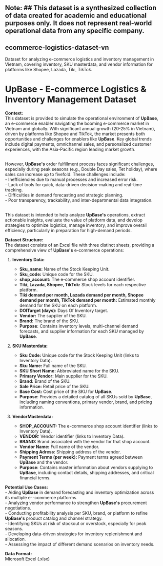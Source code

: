 ## **Note:** ## This dataset is a synthesized collection of data created for academic and educational purposes only. It does not represent real-world operational data from any specific company.

## ecommerce-logistics-dataset-vn
Dataset for analyzing e-commerce logistics and inventory management in Vietnam, covering inventory, SKU masterdata, and vendor information for platforms like Shopee, Lazada, Tiki, TikTok.

# UpBase - E-commerce Logistics & Inventory Management Dataset
**Context:**
<br>This dataset is provided to simulate the operational environment of **UpBase**, an e-commerce enabler navigating the booming e-commerce market in Vietnam and globally. With significant annual growth (20-25% in Vietnam), driven by platforms like Shopee and TikTok, the market presents both opportunities and challenges for enablers like **UpBase**. Key global trends include digital payments, omnichannel sales, and personalized customer experiences, with the Asia-Pacific region leading market growth.

<br>However, **UpBase's** order fulfillment process faces significant challenges, especially during peak seasons (e.g., Double Day sales, Tet holiday), where sales can increase up to fivefold. These challenges include:
<br>- Inefficiencies due to manual processes and increased error risk.
<br>- Lack of tools for quick, data-driven decision-making and real-time tracking.
<br>- Difficulties in demand forecasting and strategic planning.
<br>- Poor transparency, trackability, and inter-departmental data integration.

<br>This dataset is intended to help analyze **UpBase's** operations, extract actionable insights, evaluate the value of platform data, and develop strategies to optimize logistics, manage inventory, and improve overall efficiency, particularly in preparation for high-demand periods.

**Dataset Structure:**
<br>The dataset consists of an Excel file with three distinct sheets, providing a comprehensive view of **UpBase's** e-commerce operations:

1.  **Inventory Data:**
    *   **Sku_name:** Name of the Stock Keeping Unit.
    *   **Sku_code:** Unique code for the SKU.
    *   **shop_account:** The e-commerce shop account identifier.
    *   **Tiki, Lazada, Shopee, TikTok:** Stock levels for each respective platform.
    *   **Tiki demand per month, Lazada demand per month, Shopee demand per month, TikTok demand per month:** Estimated monthly demand for the SKU on each platform.
    *   **DOITarget (days):** Days Of Inventory target.
    *   **Vendor:** The supplier of the SKU.
    *   **Brand:** The brand of the SKU.
    *   **Purpose:** Contains inventory levels, multi-channel demand forecasts, and supplier information for each SKU managed by **UpBase**.

2.  **SKU Masterdata:**
    *   **Sku Code:** Unique code for the Stock Keeping Unit (links to Inventory Data).
    *   **Sku Name:** Full name of the SKU.
    *   **SKU Short Name:** Abbreviated name for the SKU.
    *   **Primary Vendor:** Main supplier for the SKU.
    *   **Brand:** Brand of the SKU.
    *   **Sale Price:** Retail price of the SKU.
    *   **Base Cost:** Cost price of the SKU for **UpBase**.
    *   **Purpose:** Provides a detailed catalog of all SKUs sold by **UpBase**, including naming conventions, primary vendor, brand, and pricing information.

3.  **VendorMasterdata:**
    *   **SHOP_ACCOUNT:** The e-commerce shop account identifier (links to Inventory Data).
    *   **VENDOR:** Vendor identifier (links to Inventory Data).
    *   **BRAND:** Brand associated with the vendor for that shop account.
    *   **Vendor Name:** Full name of the vendor.
    *   **Shipping Adress:** Shipping address of the vendor.
    *   **Payment Terms (per week):** Payment terms agreed between **UpBase** and the vendor.
    *   **Purpose:** Contains master information about vendors supplying to **UpBase**, including contact details, shipping addresses, and critical financial terms.

**Potential Use Cases:**
<br>- Aiding **UpBase** in demand forecasting and inventory optimization across its multiple e--commerce platforms.
<br>- Analyzing vendor performance to strengthen **UpBase's** procurement negotiations.
<br>- Conducting profitability analysis per SKU, brand, or platform to refine **UpBase's** product catalog and channel strategy.
<br>- Identifying SKUs at risk of stockout or overstock, especially for peak seasons.
<br>- Developing data-driven strategies for inventory replenishment and allocation.
<br>- Assessing the impact of different demand scenarios on inventory needs.

**Data Format:**
<br>Microsoft Excel (.xlsx)
